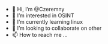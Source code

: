 - 👋 Hi, I’m @Czeremny
- 👀 I’m interested in OSINT
- 🌱 I’m currently learning linux
- 💞️ I’m looking to collaborate on other
- 📫 How to reach me ...

<!---
Czeremny/Czeremny is a ✨ special ✨ repository because its `README.md` (this file) appears on your GitHub profile.
You can click the Preview link to take a look at your changes.
--->
